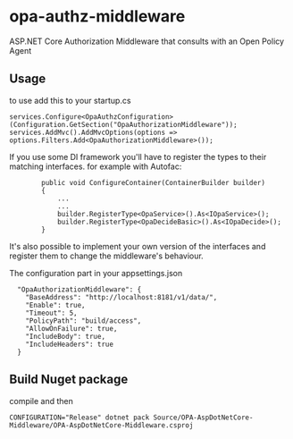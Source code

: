 # opa-authz-middleware
ASP.NET Core Authorization Middleware that consults with an Open Policy Agent

## Usage

to use add this to your startup.cs
```
services.Configure<OpaAuthzConfiguration>(Configuration.GetSection("OpaAuthorizationMiddleware"));
services.AddMvc().AddMvcOptions(options => options.Filters.Add<OpaAuthorizationMiddleware>());
```

If you use some DI framework you'll have to register the types to their matching interfaces.
for example with Autofac:
```
        public void ConfigureContainer(ContainerBuilder builder)
        {
            ...
            ...
            builder.RegisterType<OpaService>().As<IOpaService>();
            builder.RegisterType<OpaDecideBasic>().As<IOpaDecide>();
        }
```
It's also possible to implement your own version of the interfaces and register them to change the middleware's behaviour.

The configuration part in your appsettings.json
```
  "OpaAuthorizationMiddleware": {
    "BaseAddress": "http://localhost:8181/v1/data/",
    "Enable": true,
    "Timeout": 5,
    "PolicyPath": "build/access",
    "AllowOnFailure": true,
    "IncludeBody": true,
    "IncludeHeaders": true
  }
```

## Build Nuget package
compile and then
```
CONFIGURATION="Release" dotnet pack Source/OPA-AspDotNetCore-Middleware/OPA-AspDotNetCore-Middleware.csproj
```
